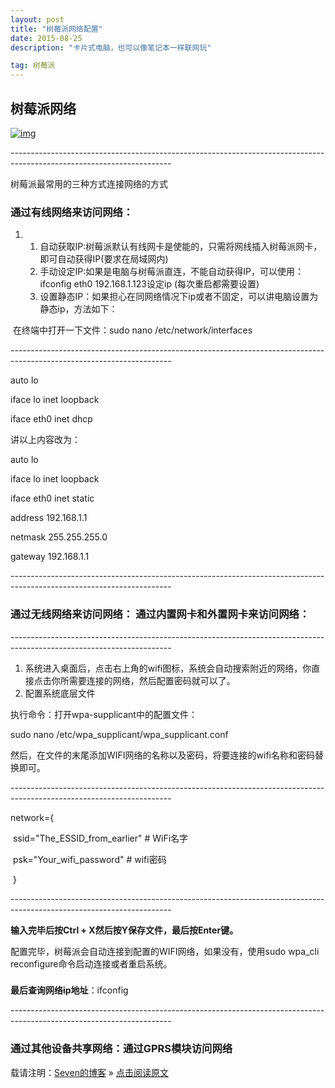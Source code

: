 ```yaml
---
layout: post
title: "树莓派网络配置"
date: 2015-08-25 
description: "卡片式电脑，也可以像笔记本一样联网玩"

tag: 树莓派
---   
```


## 树莓派网络

[![img](https://timgsa.baidu.com/timg?image&quality=80&size=b9999_10000&sec=1512209283734&di=654bd155357e718075c66e32e251c20e&imgtype=0&src=http%3A%2F%2Fwww.szthks.com%2Flocalimg%2F687474703a2f2f6777312e616c6963646e2e636f6d2f62616f2f75706c6f616465642f69352f5442317563363151465858585862355846585858585858585858585f2121302d6974656d5f7069632e6a7067.jpg)](https://timgsa.baidu.com/timg?image&quality=80&size=b9999_10000&sec=1512209283734&di=654bd155357e718075c66e32e251c20e&imgtype=0&src=http%3A%2F%2Fwww.szthks.com%2Flocalimg%2F687474703a2f2f6777312e616c6963646e2e636f6d2f62616f2f75706c6f616465642f69352f5442317563363151465858585862355846585858585858585858585f2121302d6974656d5f7069632e6a7067.jpg)

\----------------------------------------------------------------------------------------------------------------------

树莓派最常用的三种方式连接网络的方式

### 通过有线网络来访问网络：

1. 1. 自动获取IP:树莓派默认有线网卡是使能的，只需将网线插入树莓派网卡，即可自动获得IP(要求在局域网内)
   2. 手动设定IP:如果是电脑与树莓派直连，不能自动获得IP，可以使用：ifconfig eth0 192.168.1.123设定ip (每次重启都需要设置)
   3. 设置静态IP：如果担心在同网络情况下ip或者不固定，可以讲电脑设置为静态ip，方法如下：

​                      在终端中打开一下文件：sudo nano /etc/network/interfaces

\----------------------------------------------------------------------------------------------------------------------

auto lo

iface lo inet loopback

iface eth0 inet dhcp

讲以上内容改为：

auto lo

iface lo inet loopback

iface eth0 inet static

address 192.168.1.1

netmask 255.255.255.0

gateway 192.168.1.1

\----------------------------------------------------------------------------------------------------------------------

### 通过无线网络来访问网络：         通过内置网卡和外置网卡来访问网络：

\----------------------------------------------------------------------------------------------------------------------

1. 系统进入桌面后，点击右上角的wifi图标，系统会自动搜索附近的网络，你直接点击你所需要连接的网络，然后配置密码就可以了。
2. 配置系统底层文件

执行命令：打开wpa-supplicant中的配置文件：

sudo nano /etc/wpa_supplicant/wpa_supplicant.conf

然后，在文件的末尾添加WIFI网络的名称以及密码，将要连接的wifi名称和密码替换即可。

\----------------------------------------------------------------------------------------------------------------------

network={ 

​                         ssid="The_ESSID_from_earlier"   # WiFi名字

​                        psk="Your_wifi_password" # wifi密码

​                   }

\----------------------------------------------------------------------------------------------------------------------

**输入完毕后按Ctrl + X然后按Y保存文件，最后按Enter键。**

配置完毕，树莓派会自动连接到配置的WIFI网络，如果没有，使用sudo wpa_cli reconfigure命令启动连接或者重启系统。

### 

**最后查询网络ip地址**：ifconfig

\----------------------------------------------------------------------------------------------------------------------


### 通过其他设备共享网络：通过GPRS模块访问网络

 

载请注明：[Seven的博客](http://seven.github.io) » [点击阅读原文](https://sevenold.github.io/2015/08/raspberry-Internet/)